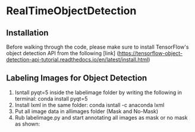 # RealTimeObjectDetection
## Installation
Before walking through the code, please make sure to install TensorFlow's object detection API from the following [link] (https://tensorflow-object-detection-api-tutorial.readthedocs.io/en/latest/install.html)

## Labeling Images for Object Detection
1. Isntall pyqt=5 inside the labelimage folder by writing the following in terminal: conda install pyqt=5
2. Install lxml in the same folder: conda isntall -c anaconda lxml
3. Put all image data in allimages folder (Mask and No-Mask)
4. Rub labelimage.py and start annotating all images as mask or no mask as shown:
